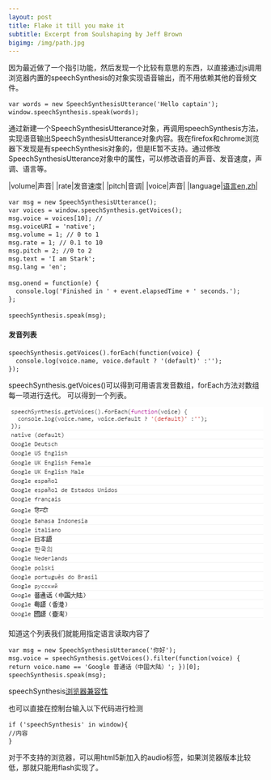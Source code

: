 ```yaml
---
layout: post
title: Flake it till you make it
subtitle: Excerpt from Soulshaping by Jeff Brown
bigimg: /img/path.jpg
---
```



因为最近做了一个指引功能，然后发现一个比较有意思的东西，以直接通过js调用浏览器内置的speechSynthesis的对象实现语音输出，而不用依赖其他的音频文件。

~~~
var words = new SpeechSynthesisUtterance('Hello captain');
window.speechSynthesis.speak(words);
~~~
通过新建一个SpeechSynthesisUtterance对象，再调用speechSynthesis方法，实现语音输出SpeechSynthesisUtterance对象内容。我在firefox和chrome浏览器下发现是有speechSynthesis对象的，但是IE暂不支持。通过修改SpeechSynthesisUtterance对象中的属性，可以修改语音的声音、发音速度，声调、语言等。

|volume|声音|
|rate|发音速度|
|pitch|音调|
|voice|声音|
|language|[语言en,zh](http://www.mathguide.de/info/tools/languagecode.html)|


~~~
var msg = new SpeechSynthesisUtterance();
var voices = window.speechSynthesis.getVoices();
msg.voice = voices[10]; // 
msg.voiceURI = 'native';
msg.volume = 1; // 0 to 1
msg.rate = 1; // 0.1 to 10
msg.pitch = 2; //0 to 2
msg.text = 'I am Stark';
msg.lang = 'en';

msg.onend = function(e) {
  console.log('Finished in ' + event.elapsedTime + ' seconds.');
};

speechSynthesis.speak(msg);
~~~
#### 发音列表

~~~
speechSynthesis.getVoices().forEach(function(voice) {
  console.log(voice.name, voice.default ? '(default)' :'');
});

~~~
speechSynthesis.getVoices()可以得到可用语言发音数组，forEach方法对数组每一项进行迭代。
可以得到一个列表。

![grep](/img/chromeSpeech.png)

知道这个列表我们就能用指定语言读取内容了

~~~
var msg = new SpeechSynthesisUtterance('你好');
msg.voice = speechSynthesis.getVoices().filter(function(voice) { return voice.name == 'Google 普通话（中国大陆）'; })[0];
speechSynthesis.speak(msg);
~~~
speechSynthesis[浏览器兼容性](https://developer.mozilla.org/en-US/docs/Web/API/SpeechSynthesis)

也可以直接在控制台输入以下代码进行检测
~~~
if ('speechSynthesis' in window){
//内容
}
~~~
对于不支持的浏览器，可以用html5新加入的audio标签，如果浏览器版本比较低，那就只能用flash实现了。

